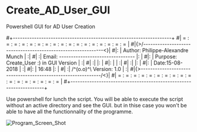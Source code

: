 # Create_AD_User_GUI
Powershell GUI for AD User Creation
      

#+-------------------------------------------------------------------+
#| = : = : = : = : = : = : = : = : = : = : = : = : = : = : = : = : = |
#|{>/-------------------------------------------------------------\<}|
#|: | Author:  Philippe-Alexandre Munch                           | :|
#| :| Email:   --------------------------------                   |: |
#|: | Purpose: Create_User :)  in GUI Version                     | :|
#| :|                                                             |: |
#|: |                      					  | :|
#| :|                                                             |: |
#|: |         		Date:15-08-2018                           | :|
#|: |                            16:48                            |: |
#| :| 	/^(o.o)^\    Version: 1.0           	                  | :|
#|{>\-------------------------------------------------------------/<}|
#| = : = : = : = : = : = : = : = : = : = : = : = : = : = : = : = : = |
#+-------------------------------------------------------------------+
     	                    

Use powershell for lunch the script.
You will be able to execute the script without an active directory and see the GUI.
but in thise case you won't be able to have all the functionnality of the programme.

![Program_Screen_Shot](https://user-images.githubusercontent.com/18190054/65695881-9d398280-e078-11e9-9880-9ae672c87b02.png)
